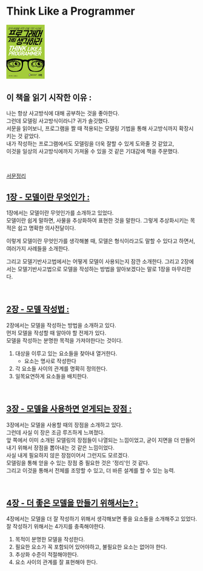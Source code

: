 # Think Like a Programmer

<img src="./img/book-cover.png" width="20%"/>

## 이 책을 읽기 시작한 이유 :

나는 항상 사고방식에 대해 공부하는 것을 좋아한다.  
그런데 모델링 사고방식이라니? 귀가 솔깃했다.  
서문을 읽어보니, 프로그램을 짤 때 적용되는 모델링 기법을 통해 사고방식까지 확장시키는 것 같았다.  
내가 작성하는 프로그램에서도 모델링을 더욱 잘할 수 있게 도와줄 것 같았고,  
이것을 일상의 사고방식에까지 가져올 수 있을 것 같은 기대감에 책을 주문했다.

<br>

[서문정리](https://github.com/noy3928/TIL/blob/main/Books/ThinkLikeAProgrammer/intro.md)

## [1장 - 모델이란 무엇인가 :](https://github.com/noy3928/TIL/blob/main/Books/ThinkLikeAProgrammer/1.%EB%AA%A8%EB%8D%B8%EC%9D%B4%EB%9E%80%EB%AC%B4%EC%97%87%EC%9D%B8%EA%B0%80.md)

1장에서는 모델이란 무엇인가를 소개하고 있었다.  
모델이란 쉽게 말하면, 사물을 추상화하여 표현한 것을 말한다.
그렇게 추상화시키는 목적은 쉽고 명확한 의사전달이다.

이렇게 모델이란 무엇인가를 생각해볼 때, 모델은 형식이라고도 말할 수 있다고 하면서,
여러가지 사례들을 소개한다.

그리고 모델기반사고법에서는 어떻게 모델이 사용되는지 잠깐 소개한다.
그리고 2장에서는 모델기반사고법으로 모델을 작성하는 방법을 알아보겠다는 말로 1장을 마무리한다.

<br>

## [2장 - 모델 작성법 : ](https://github.com/noy3928/TIL/blob/main/Books/ThinkLikeAProgrammer/2.%EB%AA%A8%EB%8D%B8%EC%9E%91%EC%84%B1%EB%B2%95.md)

2장에서는 모델을 작성하는 방법을 소개하고 있다.  
먼저 모델을 작성할 때 알아야 할 전제가 있다.  
모델을 작성하는 분명한 목적을 가져야한다는 것이다.

1. 대상을 이루고 있는 요소들을 찾아내 열거한다.
   - 요소는 명사로 작성한다
2. 각 요소들 사이의 관계를 명확히 정의한다.
3. 일목요연하게 요소들을 배치한다.

<br>

## [3장 - 모델을 사용하면 얻게되는 장점 : ](https://github.com/noy3928/TIL/blob/main/Books/ThinkLikeAProgrammer/3.%EB%AA%A8%EB%8D%B8%EC%9D%84%20%EC%82%AC%EC%9A%A9%ED%95%98%EB%A9%B4%20%EC%96%BB%EA%B2%8C%EB%90%98%EB%8A%94%20%EC%9E%A5%EC%A0%90.md)

3장에서는 모델을 사용할 때의 장점을 소개하고 있다.  
그런데 사실 이 장은 조금 루즈하게 느껴졌다.  
앞 쪽에서 이미 소개된 모델링의 장점들이 나열되는 느낌이었고,
굳이 지면을 더 만들어내기 위해서 장점을 뽑아내는 것 같은 느낌이었다.  
사실 내게 필요하지 않은 장점이어서 그런지도 모르겠다.  
모델링을 통해 얻을 수 있는 장점 중 필요한 것은 '정리'인 것 같다.  
그리고 이것을 통해서 전체를 조망할 수 있고, 더 바른 설계를 할 수 있는 능력.

<br>

## [4장 - 더 좋은 모델을 만들기 위해서는? :](https://github.com/noy3928/TIL/blob/main/Books/ThinkLikeAProgrammer/4.%EB%8D%94%EC%A2%8B%EC%9D%80%EB%AA%A8%EB%8D%B8%EC%9D%84%EB%A7%8C%EB%93%A4%EA%B8%B0%EC%9C%84%ED%95%B4%EC%84%9C%EB%8A%94%3F.md)

4장에서는 모델을 더 잘 작성하기 위해서 생각해보면 좋을 요소들을 소개해주고 있었다.
잘 작성하기 위해서는 4가지를 충족해야한다.

1. 목적이 분명한 모델을 작성한다.
2. 필요한 요소가 꼭 포함되어 있어야하고, 불필요한 요소는 없어야 한다.
3. 추상화 수준이 적절해야한다.
4. 요소 사이의 관계를 잘 표현해야 한다.

<br>
